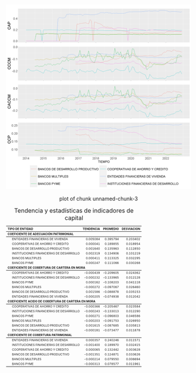 <!-- Configuración CHUNKS -->






<!-- ##################################################### -->
<!-- #####################  INDICADORES DE CAPITAL         -->
<!-- ##################################################### -->




<div class="figure" style="text-align: center">
<img src="figure/unnamed-chunk-3-1.png" alt="plot of chunk unnamed-chunk-3" width="100%" height="60%" />
<p class="caption">plot of chunk unnamed-chunk-3</p>
</div>


<table class="table" style="font-size: 8px; margin-left: auto; margin-right: auto;">
<caption style="font-size: initial !important;">Tendencia y estadísticas de indicadores de capital</caption>
 <thead>
  <tr>
   <th style="text-align:left;font-weight: bold;"> TIPO DE ENTIDAD </th>
   <th style="text-align:right;font-weight: bold;"> TENDENCIA </th>
   <th style="text-align:right;font-weight: bold;"> PROMEDIO </th>
   <th style="text-align:right;font-weight: bold;"> DESVIACION </th>
  </tr>
 </thead>
<tbody>
  <tr grouplength="6"><td colspan="4" style="border-bottom: 1px solid;"><strong>COEFICIENTE DE ADECUACIÓN PATRIMONIAL</strong></td></tr>
<tr>
   <td style="text-align:left;padding-left: 2em;" indentlevel="1"> ENTIDADES FINANCIERAS DE VIVIENDA </td>
   <td style="text-align:right;"> 0.005084 </td>
   <td style="text-align:right;"> 0.395794 </td>
   <td style="text-align:right;"> 0.203402 </td>
  </tr>
  <tr>
   <td style="text-align:left;padding-left: 2em;" indentlevel="1"> COOPERATIVAS DE AHORRO Y CREDITO </td>
   <td style="text-align:right;"> 0.000041 </td>
   <td style="text-align:right;"> 0.189855 </td>
   <td style="text-align:right;"> 0.018954 </td>
  </tr>
  <tr>
   <td style="text-align:left;padding-left: 2em;" indentlevel="1"> BANCOS DE DESARROLLO PRODUCTIVO </td>
   <td style="text-align:right;"> 0.001640 </td>
   <td style="text-align:right;"> 0.135963 </td>
   <td style="text-align:right;"> 0.112850 </td>
  </tr>
  <tr>
   <td style="text-align:left;padding-left: 2em;" indentlevel="1"> INSTITUCIONES FINANCIERAS DE DESARROLLO </td>
   <td style="text-align:right;"> 0.002319 </td>
   <td style="text-align:right;"> 0.134906 </td>
   <td style="text-align:right;"> 0.101219 </td>
  </tr>
  <tr>
   <td style="text-align:left;padding-left: 2em;" indentlevel="1"> BANCOS MULTIPLES </td>
   <td style="text-align:right;"> 0.000411 </td>
   <td style="text-align:right;"> 0.113325 </td>
   <td style="text-align:right;"> 0.032295 </td>
  </tr>
  <tr>
   <td style="text-align:left;padding-left: 2em;" indentlevel="1"> BANCOS PYME </td>
   <td style="text-align:right;"> 0.000247 </td>
   <td style="text-align:right;"> 0.111066 </td>
   <td style="text-align:right;"> 0.030268 </td>
  </tr>
  <tr grouplength="6"><td colspan="4" style="border-bottom: 1px solid;"><strong>COEFICIENTE DE COBERTURA DE CARTERA EN MORA</strong></td></tr>
<tr>
   <td style="text-align:left;padding-left: 2em;" indentlevel="1"> COOPERATIVAS DE AHORRO Y CREDITO </td>
   <td style="text-align:right;"> -0.000439 </td>
   <td style="text-align:right;"> -0.209605 </td>
   <td style="text-align:right;"> 0.024362 </td>
  </tr>
  <tr>
   <td style="text-align:left;padding-left: 2em;" indentlevel="1"> INSTITUCIONES FINANCIERAS DE DESARROLLO </td>
   <td style="text-align:right;"> -0.000232 </td>
   <td style="text-align:right;"> -0.133965 </td>
   <td style="text-align:right;"> 0.012128 </td>
  </tr>
  <tr>
   <td style="text-align:left;padding-left: 2em;" indentlevel="1"> BANCOS PYME </td>
   <td style="text-align:right;"> 0.000162 </td>
   <td style="text-align:right;"> -0.108203 </td>
   <td style="text-align:right;"> 0.041118 </td>
  </tr>
  <tr>
   <td style="text-align:left;padding-left: 2em;" indentlevel="1"> BANCOS MULTIPLES </td>
   <td style="text-align:right;"> -0.000272 </td>
   <td style="text-align:right;"> -0.097067 </td>
   <td style="text-align:right;"> 0.026460 </td>
  </tr>
  <tr>
   <td style="text-align:left;padding-left: 2em;" indentlevel="1"> BANCOS DE DESARROLLO PRODUCTIVO </td>
   <td style="text-align:right;"> 0.001586 </td>
   <td style="text-align:right;"> -0.088878 </td>
   <td style="text-align:right;"> 0.035153 </td>
  </tr>
  <tr>
   <td style="text-align:left;padding-left: 2em;" indentlevel="1"> ENTIDADES FINANCIERAS DE VIVIENDA </td>
   <td style="text-align:right;"> -0.000205 </td>
   <td style="text-align:right;"> -0.074938 </td>
   <td style="text-align:right;"> 0.012042 </td>
  </tr>
  <tr grouplength="6"><td colspan="4" style="border-bottom: 1px solid;"><strong>COEFICIENTE ACIDO DE COBERTURA DE CARTERA EN MORA</strong></td></tr>
<tr>
   <td style="text-align:left;padding-left: 2em;" indentlevel="1"> COOPERATIVAS DE AHORRO Y CREDITO </td>
   <td style="text-align:right;"> -0.000366 </td>
   <td style="text-align:right;"> -0.205467 </td>
   <td style="text-align:right;"> 0.023584 </td>
  </tr>
  <tr>
   <td style="text-align:left;padding-left: 2em;" indentlevel="1"> INSTITUCIONES FINANCIERAS DE DESARROLLO </td>
   <td style="text-align:right;"> -0.000243 </td>
   <td style="text-align:right;"> -0.133013 </td>
   <td style="text-align:right;"> 0.012290 </td>
  </tr>
  <tr>
   <td style="text-align:left;padding-left: 2em;" indentlevel="1"> BANCOS PYME </td>
   <td style="text-align:right;"> 0.000271 </td>
   <td style="text-align:right;"> -0.096803 </td>
   <td style="text-align:right;"> 0.046586 </td>
  </tr>
  <tr>
   <td style="text-align:left;padding-left: 2em;" indentlevel="1"> BANCOS MULTIPLES </td>
   <td style="text-align:right;"> -0.000203 </td>
   <td style="text-align:right;"> -0.091753 </td>
   <td style="text-align:right;"> 0.026950 </td>
  </tr>
  <tr>
   <td style="text-align:left;padding-left: 2em;" indentlevel="1"> BANCOS DE DESARROLLO PRODUCTIVO </td>
   <td style="text-align:right;"> 0.001615 </td>
   <td style="text-align:right;"> -0.087685 </td>
   <td style="text-align:right;"> 0.035813 </td>
  </tr>
  <tr>
   <td style="text-align:left;padding-left: 2em;" indentlevel="1"> ENTIDADES FINANCIERAS DE VIVIENDA </td>
   <td style="text-align:right;"> -0.000181 </td>
   <td style="text-align:right;"> -0.073477 </td>
   <td style="text-align:right;"> 0.011878 </td>
  </tr>
  <tr grouplength="6"><td colspan="4" style="border-bottom: 1px solid;"><strong>COEFICIENTE DE COBERTURA PATRIMONIAL</strong></td></tr>
<tr>
   <td style="text-align:left;padding-left: 2em;" indentlevel="1"> ENTIDADES FINANCIERAS DE VIVIENDA </td>
   <td style="text-align:right;"> 0.000357 </td>
   <td style="text-align:right;"> 0.240246 </td>
   <td style="text-align:right;"> 0.011571 </td>
  </tr>
  <tr>
   <td style="text-align:left;padding-left: 2em;" indentlevel="1"> INSTITUCIONES FINANCIERAS DE DESARROLLO </td>
   <td style="text-align:right;"> -0.001400 </td>
   <td style="text-align:right;"> 0.189970 </td>
   <td style="text-align:right;"> 0.032415 </td>
  </tr>
  <tr>
   <td style="text-align:left;padding-left: 2em;" indentlevel="1"> COOPERATIVAS DE AHORRO Y CREDITO </td>
   <td style="text-align:right;"> 0.000065 </td>
   <td style="text-align:right;"> 0.132442 </td>
   <td style="text-align:right;"> 0.003628 </td>
  </tr>
  <tr>
   <td style="text-align:left;padding-left: 2em;" indentlevel="1"> BANCOS DE DESARROLLO PRODUCTIVO </td>
   <td style="text-align:right;"> -0.001351 </td>
   <td style="text-align:right;"> 0.124871 </td>
   <td style="text-align:right;"> 0.033626 </td>
  </tr>
  <tr>
   <td style="text-align:left;padding-left: 2em;" indentlevel="1"> BANCOS MULTIPLES </td>
   <td style="text-align:right;"> -0.000214 </td>
   <td style="text-align:right;"> 0.079550 </td>
   <td style="text-align:right;"> 0.006694 </td>
  </tr>
  <tr>
   <td style="text-align:left;padding-left: 2em;" indentlevel="1"> BANCOS PYME </td>
   <td style="text-align:right;"> -0.000313 </td>
   <td style="text-align:right;"> 0.078577 </td>
   <td style="text-align:right;"> 0.011961 </td>
  </tr>
</tbody>
</table>
